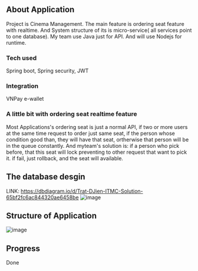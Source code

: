 ## About Application
Project is Cinema Management. The main feature is ordering seat feature with realtime. And System structure of its is micro-service( all services point to  one database). My team use Java just for API. And will use Nodejs for runtime.

### Tech used
Spring boot, Spring security, JWT
### Integration
VNPay e-wallet
### A little bit with ordering seat realtime feature
Most Applications's ordering seat is just a normal API, if two or more users at the same time request to order just same seat, if the person whose condition good than, they will have that seat, ortherwise that person will be in the queue constantly.
And myteam's solution is: if a person who pick before, that this seat will lock preventing to other request that want to pick it. if fail, just rollback, and the seat will available.

## The database desgin 
LINK: https://dbdiagram.io/d/Trat-DJien-ITMC-Solution-65bf2fc6ac844320ae6458be
![image](https://github.com/realtime-cinema/CinemaManagement/assets/90248665/741cacde-2ff3-4207-885c-cf391ec005e5)
## Structure of Application
![image](https://github.com/realtime-cinema/CinemaManagement/assets/90248665/e361de87-dad8-4714-8981-593d135c5969)



## Progress
Done
